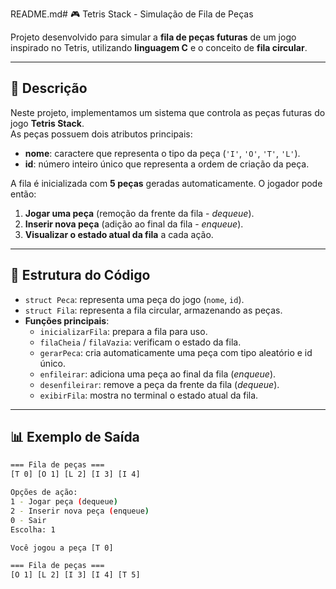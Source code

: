 README.md# 🎮 Tetris Stack - Simulação de Fila de Peças

Projeto desenvolvido para simular a **fila de peças futuras** de um jogo inspirado no Tetris, utilizando **linguagem C** e o conceito de **fila circular**.

---

## 📌 Descrição

Neste projeto, implementamos um sistema que controla as peças futuras do jogo **Tetris Stack**.  
As peças possuem dois atributos principais:

-   **nome**: caractere que representa o tipo da peça (`'I'`, `'O'`, `'T'`, `'L'`).
-   **id**: número inteiro único que representa a ordem de criação da peça.

A fila é inicializada com **5 peças** geradas automaticamente. O jogador pode então:

1. **Jogar uma peça** (remoção da frente da fila - _dequeue_).
2. **Inserir nova peça** (adição ao final da fila - _enqueue_).
3. **Visualizar o estado atual da fila** a cada ação.

---

## 📂 Estrutura do Código

-   `struct Peca`: representa uma peça do jogo (`nome`, `id`).
-   `struct Fila`: representa a fila circular, armazenando as peças.
-   **Funções principais**:
    -   `inicializarFila`: prepara a fila para uso.
    -   `filaCheia` / `filaVazia`: verificam o estado da fila.
    -   `gerarPeca`: cria automaticamente uma peça com tipo aleatório e id único.
    -   `enfileirar`: adiciona uma peça ao final da fila (_enqueue_).
    -   `desenfileirar`: remove a peça da frente da fila (_dequeue_).
    -   `exibirFila`: mostra no terminal o estado atual da fila.

---

## 📊 Exemplo de Saída

```bash
=== Fila de peças ===
[T 0] [O 1] [L 2] [I 3] [I 4]

Opções de ação:
1 - Jogar peça (dequeue)
2 - Inserir nova peça (enqueue)
0 - Sair
Escolha: 1

Você jogou a peça [T 0]

=== Fila de peças ===
[O 1] [L 2] [I 3] [I 4] [T 5]
```
